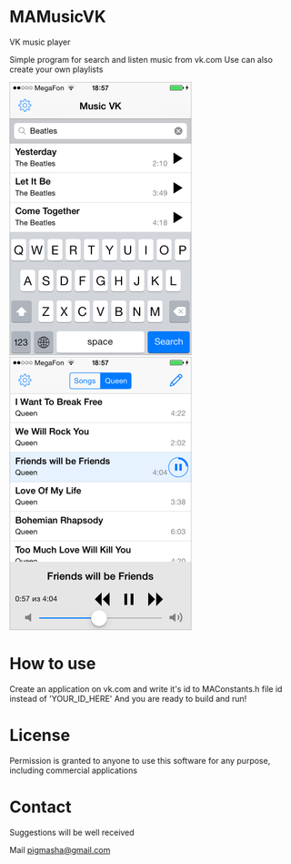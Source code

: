 # MAMusicVK
VK music player

Simple program for search and listen music from vk.com
Use can also create your own playlists

<img src="scr_1.png" width=320 title="Screenshot 1">
<img src="scr_2.png" width=320 title="Screenshot 2">

# How to use
Create an application on vk.com and write it's id to MAConstants.h file id instead of 'YOUR_ID_HERE'
And you are ready to build and run!

# License
Permission is granted to anyone to use this software for any purpose, including commercial applications

# Contact
Suggestions will be well received

Mail [pigmasha@gmail.com](mailto:pigmasha@gmail.com)


